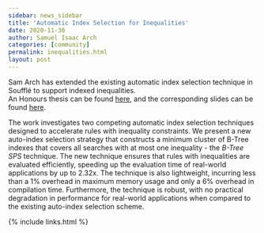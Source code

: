 ```yaml
---
sidebar: news_sidebar
title: 'Automatic Index Selection for Inequalities'
date: 2020-11-30
author: Samuel Isaac Arch
categories: [community]
permalink: inequalities.html
layout: post
---
```

Sam Arch has extended the existing automatic index selection technique in Soufflé to support indexed inequalities.  
An Honours thesis can be found [here](/pdf/samthesis.pdf), 
and the corresponding slides can be found [here](/pdf/sampres.pdf).

The work investigates two competing automatic index selection techniques designed to accelerate rules with inequality constraints. We present a new auto-index selection strategy that constructs a minimum cluster of B-Tree indexes that covers all searches with at most one inequality - the *B-Tree SPS* technique. The new technique ensures that rules with inequalities are evaluated efficiently, speeding up the evaluation time of real-world applications by up to 2.32x. The technique is also lightweight, incurring less than a 1% overhead in maximum memory usage and only a 6% overhead in compilation time. Furthermore, the technique is robust, with no practical degradation in performance for real-world applications when compared to the existing auto-index selection scheme.

{% include links.html %}

